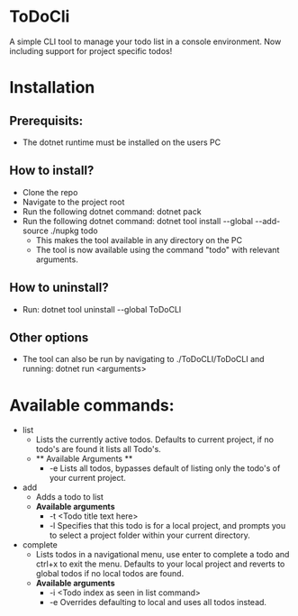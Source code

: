 # ToDoCli
A simple CLI tool to manage your todo list in a console environment. Now including support for project specific todos!

# Installation
## Prerequisits:
  * The dotnet runtime must be installed on the users PC
## How to install?
  * Clone the repo
  * Navigate to the project root
  * Run the following dotnet command: dotnet pack
  * Run the following dotnet command: dotnet tool install --global --add-source ./nupkg todo
    * This makes the tool available in any directory on the PC
    * The tool is now available using the command "todo" with relevant arguments.
  
## How to uninstall?
  * Run: dotnet tool uninstall --global ToDoCLI

## Other options
   * The tool can also be run by navigating to ./ToDoCLI/ToDoCLI and running: dotnet run \<arguments\>

# Available commands:
* list
   * Lists the currently active todos. Defaults to current project, if no todo's are found it lists all Todo's.
   * ** Available Arguments **
     + -e Lists all todos, bypasses default of listing only the todo's of your current project.
* add
   * Adds a todo to list
   * **Available arguments**
     + -t \<Todo title text here\>
     + -l Specifies that this todo is for a local project, and prompts you to select a project folder within your current directory.
* complete
   * Lists todos in a navigational menu, use enter to complete a todo and ctrl+x to exit the menu. Defaults to your local project and reverts to global todos if no local todos are found.
   * **Available arguments**
     + -i \<Todo index as seen in list command\>
     + -e Overrides defaulting to local and uses all todos instead. 
